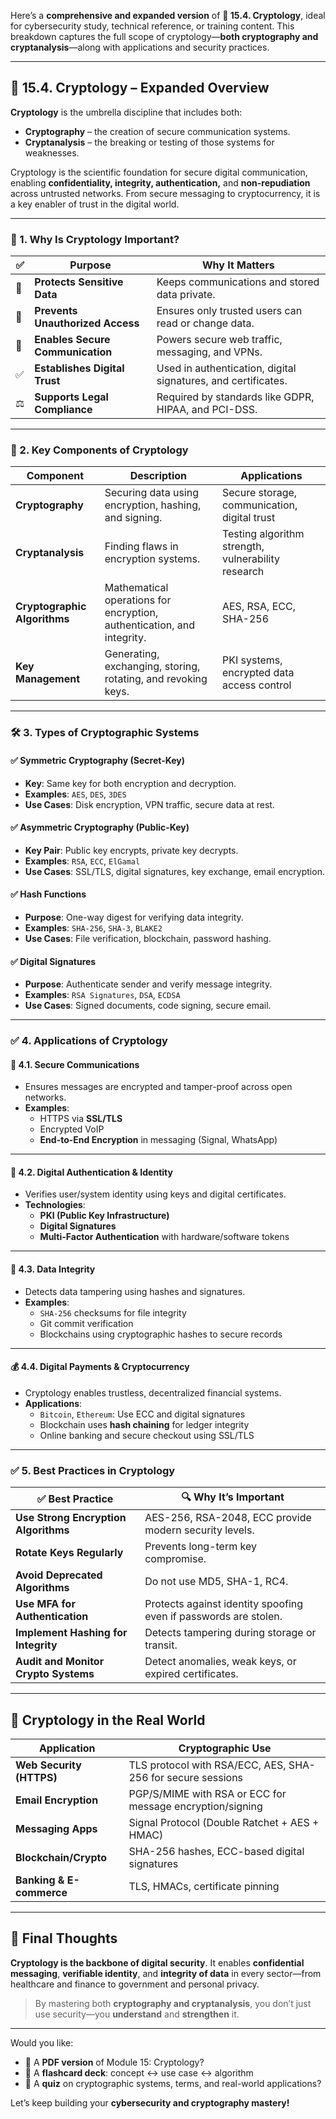 Here’s a **comprehensive and expanded version** of **🔐 15.4. Cryptology**, ideal for cybersecurity study, technical reference, or training content. This breakdown captures the full scope of cryptology—**both cryptography and cryptanalysis**—along with applications and security practices.

---

## 🔐 **15.4. Cryptology – Expanded Overview**

**Cryptology** is the umbrella discipline that includes both:
- **Cryptography** – the creation of secure communication systems.
- **Cryptanalysis** – the breaking or testing of those systems for weaknesses.

Cryptology is the scientific foundation for secure digital communication, enabling **confidentiality, integrity, authentication,** and **non-repudiation** across untrusted networks. From secure messaging to cryptocurrency, it is a key enabler of trust in the digital world.

---

### 🌟 1. Why Is Cryptology Important?

| ✅ | **Purpose**                            | **Why It Matters** |
|-----|----------------------------------------|---------------------|
| 🔐 | **Protects Sensitive Data**            | Keeps communications and stored data private. |
| 🧱 | **Prevents Unauthorized Access**       | Ensures only trusted users can read or change data. |
| 📡 | **Enables Secure Communication**       | Powers secure web traffic, messaging, and VPNs. |
| ✅ | **Establishes Digital Trust**          | Used in authentication, digital signatures, and certificates. |
| ⚖️ | **Supports Legal Compliance**          | Required by standards like GDPR, HIPAA, and PCI-DSS. |

---

### 🔑 2. Key Components of Cryptology

| **Component**              | **Description**                                                                 | **Applications**                              |
|----------------------------|----------------------------------------------------------------------------------|------------------------------------------------|
| **Cryptography**           | Securing data using encryption, hashing, and signing.                           | Secure storage, communication, digital trust   |
| **Cryptanalysis**          | Finding flaws in encryption systems.                                            | Testing algorithm strength, vulnerability research |
| **Cryptographic Algorithms** | Mathematical operations for encryption, authentication, and integrity.        | AES, RSA, ECC, SHA-256                         |
| **Key Management**         | Generating, exchanging, storing, rotating, and revoking keys.                   | PKI systems, encrypted data access control     |

---

### 🛠️ 3. Types of Cryptographic Systems

#### ✅ **Symmetric Cryptography (Secret-Key)**
- **Key**: Same key for both encryption and decryption.
- **Examples**: `AES`, `DES`, `3DES`
- **Use Cases**: Disk encryption, VPN traffic, secure data at rest.

#### ✅ **Asymmetric Cryptography (Public-Key)**
- **Key Pair**: Public key encrypts, private key decrypts.
- **Examples**: `RSA`, `ECC`, `ElGamal`
- **Use Cases**: SSL/TLS, digital signatures, key exchange, email encryption.

#### ✅ **Hash Functions**
- **Purpose**: One-way digest for verifying data integrity.
- **Examples**: `SHA-256`, `SHA-3`, `BLAKE2`
- **Use Cases**: File verification, blockchain, password hashing.

#### ✅ **Digital Signatures**
- **Purpose**: Authenticate sender and verify message integrity.
- **Examples**: `RSA Signatures`, `DSA`, `ECDSA`
- **Use Cases**: Signed documents, code signing, secure email.

---

### ✅ 4. Applications of Cryptology

#### 🔐 **4.1. Secure Communications**
- Ensures messages are encrypted and tamper-proof across open networks.
- **Examples**:
  - HTTPS via **SSL/TLS**
  - Encrypted VoIP
  - **End-to-End Encryption** in messaging (Signal, WhatsApp)

---

#### 👤 **4.2. Digital Authentication & Identity**
- Verifies user/system identity using keys and digital certificates.
- **Technologies**:
  - **PKI (Public Key Infrastructure)**
  - **Digital Signatures**
  - **Multi-Factor Authentication** with hardware/software tokens

---

#### 🧾 **4.3. Data Integrity**
- Detects data tampering using hashes and signatures.
- **Examples**:
  - `SHA-256` checksums for file integrity
  - Git commit verification
  - Blockchains using cryptographic hashes to secure records

---

#### 💰 **4.4. Digital Payments & Cryptocurrency**
- Cryptology enables trustless, decentralized financial systems.
- **Applications**:
  - `Bitcoin`, `Ethereum`: Use ECC and digital signatures
  - Blockchain uses **hash chaining** for ledger integrity
  - Online banking and secure checkout using SSL/TLS

---

### ✅ 5. Best Practices in Cryptology

| ✅ Best Practice                       | 🔍 Why It’s Important |
|----------------------------------------|------------------------|
| **Use Strong Encryption Algorithms**   | AES-256, RSA-2048, ECC provide modern security levels. |
| **Rotate Keys Regularly**              | Prevents long-term key compromise. |
| **Avoid Deprecated Algorithms**        | Do not use MD5, SHA-1, RC4. |
| **Use MFA for Authentication**         | Protects against identity spoofing even if passwords are stolen. |
| **Implement Hashing for Integrity**    | Detects tampering during storage or transit. |
| **Audit and Monitor Crypto Systems**   | Detect anomalies, weak keys, or expired certificates. |

---

## 🔬 Cryptology in the Real World

| **Application**     | **Cryptographic Use**                                |
|---------------------|-------------------------------------------------------|
| **Web Security (HTTPS)** | TLS protocol with RSA/ECC, AES, SHA-256 for secure sessions |
| **Email Encryption**     | PGP/S/MIME with RSA or ECC for message encryption/signing |
| **Messaging Apps**       | Signal Protocol (Double Ratchet + AES + HMAC)           |
| **Blockchain/Crypto**    | SHA-256 hashes, ECC-based digital signatures             |
| **Banking & E-commerce** | TLS, HMACs, certificate pinning                         |

---

## 🚀 Final Thoughts

**Cryptology is the backbone of digital security**. It enables **confidential messaging**, **verifiable identity**, and **integrity of data** in every sector—from healthcare and finance to government and personal privacy.

> By mastering both **cryptography and cryptanalysis**, you don’t just use security—you **understand** and **strengthen** it.

---

Would you like:
- 📄 A **PDF version** of Module 15: Cryptology?
- 🎴 A **flashcard deck**: concept ↔ use case ↔ algorithm
- 🧠 A **quiz** on cryptographic systems, terms, and real-world applications?

Let’s keep building your **cybersecurity and cryptography mastery!**
